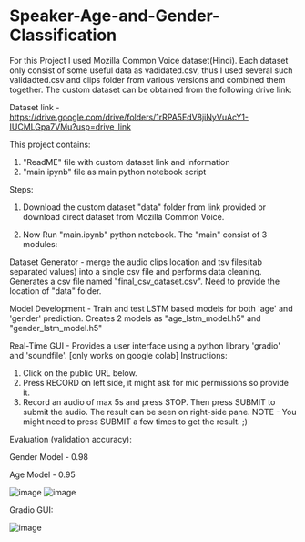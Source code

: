# Speaker-Age-and-Gender-Classification
For this Project I used Mozilla Common Voice dataset(Hindi). Each dataset only consist of some useful data as vadidated.csv, thus I used several such validadted.csv and clips folder from various versions and combined them together. The custom dataset can be obtained from the following drive link:

Dataset link - https://drive.google.com/drive/folders/1rRPA5EdV8jiNyVuAcY1-IUCMLGpa7VMu?usp=drive_link

This project contains: 

1) "ReadME" file with custom dataset link and information
2) "main.ipynb" file as main python notebook script

Steps:
1) Download the custom dataset "data" folder from link provided or download direct dataset from Mozilla Common Voice.

2) Now Run "main.ipynb" python notebook. The "main" consist of 3 modules:

Dataset Generator - merge the audio clips location and tsv files(tab separated values) into a single csv file and performs data cleaning. Generates a csv file named     "final_csv_dataset.csv". Need to provide the location of "data" folder.

Model Development - Train and test LSTM based models for both 'age' and 'gender' prediction. Creates 2 models as "age_lstm_model.h5" and "gender_lstm_model.h5"

Real-Time GUI - Provides a user interface using a python library 'gradio' and 'soundfile'. [only works on google colab]
Instructions:
1) Click on the public URL below.
2) Press RECORD on left side, it might ask for mic permissions so provide it.
3) Record an audio of max 5s and press STOP. Then press SUBMIT to submit the audio. The result can be seen on right-side pane.
NOTE - You might need to press SUBMIT a few times to get the result. ;)

Evaluation (validation accuracy):

Gender Model - 0.98

Age Model - 0.95

![image](https://github.com/user-attachments/assets/866d9add-6cfc-491b-9d58-905e55066ec0)   ![image](https://github.com/user-attachments/assets/36e64370-a796-49ae-8ff5-b4aeb5de7400)

Gradio GUI:

![image](https://github.com/user-attachments/assets/ddfe8bb8-844f-45d6-bcae-68675018feac)


